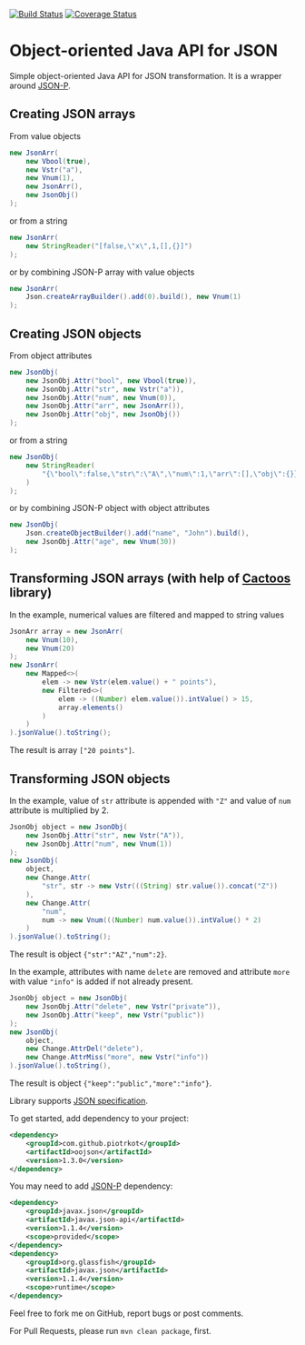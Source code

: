 [![Build Status](https://travis-ci.org/piotrkot/oojson.svg?branch=master)](https://travis-ci.org/piotrkot/oojson)
[![Coverage Status](https://coveralls.io/repos/github/piotrkot/oojson/badge.svg?branch=master)](https://coveralls.io/github/piotrkot/oojson?branch=master)

# Object-oriented Java API for JSON

Simple object-oriented Java API for JSON transformation. It is a wrapper around
[JSON-P](https://javaee.github.io/jsonp/).

## Creating JSON arrays

From value objects

```java
new JsonArr(
    new Vbool(true),
    new Vstr("a"),
    new Vnum(1),
    new JsonArr(),
    new JsonObj()
);
```

or from a string

```java
new JsonArr(
    new StringReader("[false,\"x\",1,[],{}]")
);
```

or by combining JSON-P array with value objects

```java
new JsonArr(
    Json.createArrayBuilder().add(0).build(), new Vnum(1)
);
```

## Creating JSON objects

From object attributes

```java
new JsonObj(
    new JsonObj.Attr("bool", new Vbool(true)),
    new JsonObj.Attr("str", new Vstr("a")),
    new JsonObj.Attr("num", new Vnum(0)),
    new JsonObj.Attr("arr", new JsonArr()),
    new JsonObj.Attr("obj", new JsonObj())
);
```

or from a string

```java
new JsonObj(
    new StringReader(
        "{\"bool\":false,\"str\":\"A\",\"num\":1,\"arr\":[],\"obj\":{}}"
    )
);
```

or by combining JSON-P object with object attributes

```java
new JsonObj(
    Json.createObjectBuilder().add("name", "John").build(),
    new JsonObj.Attr("age", new Vnum(30))
);
```

## Transforming JSON arrays (with help of [Cactoos](http://www.cactoos.org/) library)

In the example, numerical values are filtered and mapped to string values

```java
JsonArr array = new JsonArr(
    new Vnum(10),
    new Vnum(20)
);
new JsonArr(
    new Mapped<>(
        elem -> new Vstr(elem.value() + " points"),
        new Filtered<>(
            elem -> ((Number) elem.value()).intValue() > 15,
            array.elements()
        )
    )
).jsonValue().toString();
```

The result is array `["20 points"]`.

## Transforming JSON objects

In the example, value of `str` attribute is appended with `"Z"` and
value of `num` attribute is multiplied by 2.

```java
JsonObj object = new JsonObj(
    new JsonObj.Attr("str", new Vstr("A")),
    new JsonObj.Attr("num", new Vnum(1))
);
new JsonObj(
    object,
    new Change.Attr(
        "str", str -> new Vstr(((String) str.value()).concat("Z"))
    ),
    new Change.Attr(
        "num",
        num -> new Vnum(((Number) num.value()).intValue() * 2)
    )
).jsonValue().toString();
```

The result is object `{"str":"AZ","num":2}`.

In the example, attributes with name `delete` are removed and attribute
`more` with value `"info"` is added if not already present.

```java
JsonObj object = new JsonObj(
    new JsonObj.Attr("delete", new Vstr("private")),
    new JsonObj.Attr("keep", new Vstr("public"))
);
new JsonObj(
    object,
    new Change.AttrDel("delete"),
    new Change.AttrMiss("more", new Vstr("info"))
).jsonValue().toString(),
```

The result is object `{"keep":"public","more":"info"}`.

Library supports [JSON specification](https://json.org/).
  

To get started, add dependency to your project:
```xml
<dependency>
    <groupId>com.github.piotrkot</groupId>
    <artifactId>oojson</artifactId>
    <version>1.3.0</version>
</dependency>
```

You may need to add [JSON-P](https://javaee.github.io/jsonp/) dependency:
```xml
<dependency>
    <groupId>javax.json</groupId>
    <artifactId>javax.json-api</artifactId>
    <version>1.1.4</version>
    <scope>provided</scope>
</dependency>
<dependency>
    <groupId>org.glassfish</groupId>
    <artifactId>javax.json</artifactId>
    <version>1.1.4</version>
    <scope>runtime</scope>
</dependency>
```

Feel free to fork me on GitHub, report bugs or post comments.

For Pull Requests, please run `mvn clean package`, first.
